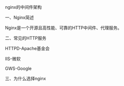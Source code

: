 nginx的中间件架构

一、Nginx简述

Nginx是一个开源且高性能、可靠的HTTP中间件、代理服务。

二、常见的HTTP服务

HTTPD-Apache基金会

IIS-微软

GWS-Google

三、为什么选择nginx



